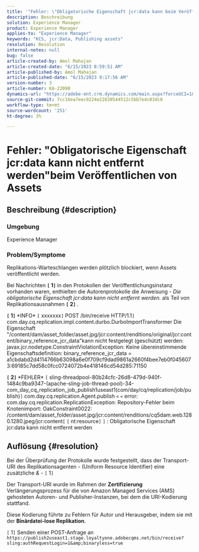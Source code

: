 ```yaml
---
title: '"Fehler: \"Obligatorische Eigenschaft jcr:data kann beim Veröffentlichen von Assets nicht entfernt werden\"'
description: Beschreibung
solution: Experience Manager
product: Experience Manager
applies-to: "Experience Manager"
keywords: "KCS, jcr:Data, Publishing assets"
resolution: Resolution
internal-notes: null
bug: false
article-created-by: Amol Mahajan
article-created-date: "6/15/2023 8:59:51 AM"
article-published-by: Amol Mahajan
article-published-date: "6/15/2023 9:17:56 AM"
version-number: 3
article-number: KA-22090
dynamics-url: "https://adobe-ent.crm.dynamics.com/main.aspx?forceUCI=1&pagetype=entityrecord&etn=knowledgearticle&id=46c889f6-5a0b-ee11-8f6e-6045bd0065f9"
source-git-commit: 7cc16ea7eec9224e22630544512c5bb7e4c03dc8
workflow-type: tm+mt
source-wordcount: '251'
ht-degree: 3%

---
```


# Fehler: &quot;Obligatorische Eigenschaft jcr:data kann nicht entfernt werden&quot;beim Veröffentlichen von Assets

## Beschreibung {#description}


### <b>Umgebung</b>

Experience Manager



### <b>Problem/Symptome</b>

Replikations-Warteschlangen werden plötzlich blockiert, wenn Assets veröffentlicht werden.

Bei Nachrichten <b>`[` 1`]` </b> in den Protokollen der Veröffentlichungsinstanz vorhanden waren, enthielten die Autorenprotokolle die Anweisung - *Die obligatorische Eigenschaft jcr:data kann nicht entfernt werden.* als Teil von Replikationsausnahmen <b>`[` 2`]` </b>.


<b>`[` 1`]` </b> \*INFO\* `[` xxxxxxx`]`  POST /bin/receive HTTP/1.1`]`  com.day.cq.replication.impl.content.durbo.DurboImportTransformer Die Eigenschaft &quot;/content/dam/asset_folder/asset.jpg/jcr:content/renditions/original/jcr:content/binary_reference_jcr_data&quot;kann nicht festgelegt (geschützt) werden: javax.jcr.nodetype.ConstraintViolationException: Keine übereinstimmende Eigenschaftsdefinition: binary_reference_jcr_data = a1cbdabd2d4114766b63098a6e0f709cf9dad9861a2660f4bee7eb0f0456073:69185c7dd58c0fcc0724072b4e418146cd54d285:71150<br>

<b>`[` 2`]` </b> \*FEHLER\* `[` sling-threadpool-80b24cfc-26d8-479d-940f-1484c9ba9347-(apache-sling-job-thread-pool)-34-com_day_cq_replication_job_publish1useast1(com/day/cq/replication/job/publish)`]`  com.day.cq.replication.Agent.publish `<` `<`  error: com.day.cq.replication.ReplicationException: Repository-Fehler beim Knotenimport: OakConstraint0022: /content/dam/asset_folder/asset.jpg/jcr:content/renditions/cq5dam.web.1280.1280.jpeg/jcr:content`[` `[` nt:resource`]` `]` : Obligatorische Eigenschaft jcr:data kann nicht entfernt werden<br>

## Auflösung {#resolution}


Bei der Überprüfung der Protokolle wurde festgestellt, dass der Transport-URI des Replikationsagenten - (Uniform Resource Identifier) eine zusätzliche *&amp;* - `[` 1`]`

Der Transport-URI wurde im Rahmen der <b>Zertifizierung</b> Verlängerungsprozess für die von Amazon Managed Services (AMS) gehosteten Autoren- und Publisher-Instanzen, bei dem die URI-Kodierung stattfand.

Diese Kodierung führte zu Fehlern für Autor und Herausgeber, indem sie mit der <b>Binärdatei-lose Replikation</b>.



`[` 1`]`  Senden einer POST-Anfrage an `https://publish2useast1.stage.loyaltyone.adobecqms.net/bin/receive?sling:authRequestLogin=1&amp;binaryless=true`
